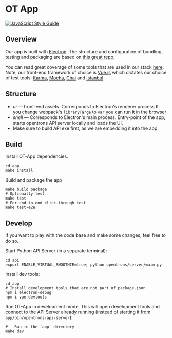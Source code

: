 # OT App

[![JavaScript Style Guide][style-guide-badge]][style-guide]


## Overview

Our app is built with [Electron](https://github.com/electron/electron). The structure and configuration of bundling, testing and packaging are based on [this great repo](https://github.com/chentsulin/electron-react-boilerplate).

You can read great coverage of some tools that are used in our stack [here](https://github.com/grab/front-end-guide). Note, our front-end framework of choice is [Vue.js](https://vuejs.org/) which dictates our choice of test tools: [Karma](https://github.com/karma-runner/karma), [Mocha](https://github.com/mochajs/mocha), [Chai](https://github.com/chaijs/chai) and [Istanbul](https://github.com/gotwarlost/istanbul)

## Structure

* *ui* — front-end assets. Corresponds to Electron's renderer process If you change webpack's `libraryTarge` to `var` you can run it in the browser
* *shell* — Corresponds to Electron's main process. Entry-point of the app, starts opentrons API server locally and loads the UI.
* Make sure to build API exe first, as we are embedding it into the app


## Build

Install OT-App dependencies.

```shell
cd app
make install
```

Build and package the app

```shell
make build package
# Optionally test
make test
# For end-to-end click-through test
make test-e2e
```

## Develop

If you want to play with the code base and make some changes, feel free to do so.

Start Python API Server (in a separate terminal):

```shell
cd api
export ENABLE_VIRTUAL_SMOOTHIE=true; python opentrons/server/main.py
```

Install dev tools:

```shell
cd app
# Install development tools that are not part of package.json
npm i electron-debug
npm i vue-devtools
```

Run OT-App in development mode. This will open development tools and connect to the API Server already running (instead of starting it from `app/bin/opentrons-api-server`):

```shell
#	Run in the `app` directory
make dev
```

[style-guide]: https://standardjs.com
[style-guide-badge]: https://img.shields.io/badge/code_style-standard-brightgreen.svg?style=flat-square&maxAge=3600
